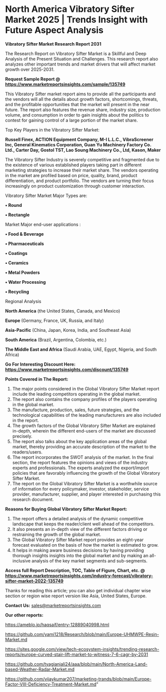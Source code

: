 # North America Vibratory Sifter Market 2025 | Trends Insight with Future Aspect Analysis

<strong>Vibratory Sifter Market Research Report 2031</strong>

The Research Report on Vibratory Sifter Market is a Skillful and Deep Analysis of the Present Situation and Challenges. This research report also analyzes other important trends and market drivers that will affect market growth over 2025-2031.

<strong>Request Sample Report @ <a href=https://www.marketreportsinsights.com/sample/135749>https://www.marketreportsinsights.com/sample/135749</a></strong>

This Vibratory Sifter market report aims to provide all the participants and the vendors will all the details about growth factors, shortcomings, threats, and the profitable opportunities that the market will present in the near future. The report also features the revenue share, industry size, production volume, and consumption in order to gain insights about the politics to contest for gaining control of a large portion of the market share.

Top Key Players in the Vibratory Sifter Market:

<strong>Russell Finex, ACTION Equipment Company, M-I L.L.C., VibraScreener Inc, General Kinematics Corporation, Guan Yu Machinery Factory Co. Ltd., Carter Day, Gostol TST, Lao Soung Machinery Co., Ltd, Kason, Maker</strong>

The Vibratory Sifter Industry is severely competitive and fragmented due to the existence of various established players taking part in different marketing strategies to increase their market share. The vendors operating in the market are profiled based on price, quality, brand, product differentiation, and product portfolio. The vendors are turning their focus increasingly on product customization through customer interaction.

Vibratory Sifter Market Major Types are:

<strong>• Round

• Rectangle</strong>

Market Major end-user applications :

<strong>• Food & Beverage

• Pharmaceuticals

• Coatings

• Ceramics

• Metal Powders

• Water Processing

• Recycling</strong>

Regional Analysis

</u><strong><b>North America</b></strong> (the United States, Canada, and Mexico)

<strong><b>Europe </b></strong>(Germany, France, UK, Russia, and Italy)

<strong><b>Asia-Pacific</b></strong> (China, Japan, Korea, India, and Southeast Asia)

<strong><b>South America</b></strong> (Brazil, Argentina, Colombia, etc.)

<strong><b>The Middle East and Africa</b></strong> (Saudi Arabia, UAE, Egypt, Nigeria, and South Africa)

<strong>Go For Interesting Discount Here: <a href=https://www.marketreportsinsights.com/discount/135749>https://www.marketreportsinsights.com/discount/135749</a></strong>

<strong>Points Covered in The Report:</strong>
<ol>
  <li>The major points considered in the Global Vibratory Sifter Market report include the leading competitors operating in the global market.</li>
  <li>The report also contains the company profiles of the players operating in the global market.</li>
  <li>The manufacture, production, sales, future strategies, and the technological capabilities of the leading manufacturers are also included in the report.</li>
  <li>The growth factors of the Global Vibratory Sifter Market are explained in-depth, wherein the different end-users of the market are discussed precisely.</li>
  <li>The report also talks about the key application areas of the global market, thereby providing an accurate description of the market to the readers/users.</li>
  <li>The report incorporates the SWOT analysis of the market. In the final section, the report features the opinions and views of the industry experts and professionals. The experts analyzed the export/import policies that are favorably influencing the growth of the Global Vibratory Sifter Market.</li>
  <li>The report on the Global Vibratory Sifter Market is a worthwhile source of information for every policymaker, investor, stakeholder, service provider, manufacturer, supplier, and player interested in purchasing this research document.</li>
</ol>
<strong>Reasons for Buying Global Vibratory Sifter Market Report:</strong>

<ol>
  <li>The report offers a detailed analysis of the dynamic competitive landscape that keeps the reader/client well ahead of the competitors.</li>
  <li>It also presents an in-depth view of the different factors driving or restraining the growth of the global market.</li>
  <li>The Global Vibratory Sifter Market report provides an eight-year forecast evaluated on the basis of how the market is estimated to grow.</li>
  <li>It helps in making aware business decisions by having providing thorough insights insights into the global market and by making an all-inclusive analysis of the key market segments and sub-segments.</li>
</ol>
<strong>Access full Report Description, TOC, Table of Figure, Chart, etc. @ <a href=https://www.marketreportsinsights.com/industry-forecast/vibratory-sifter-market-2022-135749>https://www.marketreportsinsights.com/industry-forecast/vibratory-sifter-market-2022-135749</a></strong>


Thanks for reading this article; you can also get individual chapter wise section or region wise report version like Asia, United States, Europe.

<strong>Contact Us:</strong>
sales@marketreportsinsights.com

<strong>Our other reports:</strong>

<a href=https://ameblo.jp/haqsaif/entry-12889040998.html>https://ameblo.jp/haqsaif/entry-12889040998.html</a>

<a href=https://github.com/yami1218/Research/blob/main/Europe-UHMWPE-Resin-Market.md>https://github.com/yami1218/Research/blob/main/Europe-UHMWPE-Resin-Market.md</a>

<a href=https://sites.google.com/view/tech-ecosystem-insights/trending-research-reports/europe-curved-stair-lift-market-to-witness-7-6-cagr-by-2031>https://sites.google.com/view/tech-ecosystem-insights/trending-research-reports/europe-curved-stair-lift-market-to-witness-7-6-cagr-by-2031</a>

<a href=https://github.com/tyagianjali24/aaa/blob/main/North-America-Land-based-Weather-Radar-Market.md>https://github.com/tyagianjali24/aaa/blob/main/North-America-Land-based-Weather-Radar-Market.md</a>

<a href=https://github.com/vijaykumar207/marketing-trands/blob/main/Europe-Factor-VIII-Deficiency-Treatment-Market.md>https://github.com/vijaykumar207/marketing-trands/blob/main/Europe-Factor-VIII-Deficiency-Treatment-Market.md</a>"
